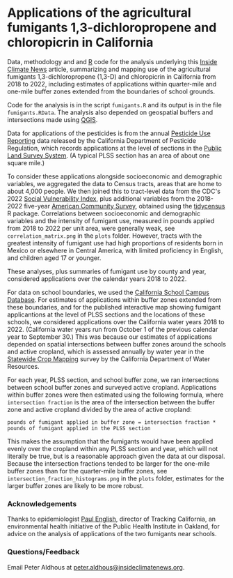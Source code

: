 # Applications of the agricultural fumigants 1,3-dichloropropene and chloropicrin in California

Data, methodology and and [R](https://www.r-project.org/) code for the analysis underlying this [Inside Climate News](t/k) article, summarizing and mapping use of the agricultural fumigants 1,3-dichloropropene (1,3-D) and chloropicrin in California from 2018 to 2022, including estimates of applications within quarter-mile and one-mile buffer zones extended from the boundaries of school grounds.

Code for the analysis is in the script `fumigants.R` and its output is in the file `fumigants.RData`. The analysis also depended on geospatial buffers and intersections made using [QGIS](https://www.qgis.org/).

Data for applications of the pesticides is from the annual [Pesticide Use Reporting](https://files.cdpr.ca.gov/pub/outgoing/pur_archives/) data released by the California Department of Pesticide Regulation, which records applications at the level of sections in the [Public Land Survey System](https://www.usgs.gov/faqs/do-us-topos-and-national-map-have-a-layer-shows-public-land-survey-system-plss). (A typical PLSS section has an area of about one square mile.)

To consider these applications alongside socioeconomic and demographic variables, we aggregated the data to Census tracts, areas that are home to about 4,000 people. We then joined this to tract-level data from the CDC's 2022 [Social Vulnerability Index](https://www.atsdr.cdc.gov/place-health/php/svi/svi-data-documentation-download.html), plus additional variables from the 2018-2022 five-year [American Community Survey](https://www.census.gov/programs-surveys/acs), obtained using the [tidycensus](https://walker-data.com/tidycensus/) R package. Correlations between socioeconomic and demographic variables and the intensity of fumigant use, measured in pounds applied from 2018 to 2022 per unit area, were generally weak, see `correlation_matrix.png` in the `plots` folder. However, tracts with the greatest intensity of fumigant use had high proportions of residents born in Mexico or elsewhere in Central America, with limited proficiency in English, and children aged 17 or younger.

These analyses, plus summaries of fumigant use by county and year, considered applications over the calendar years 2018 to 2022.

For data on school boundaries, we used the [California School Campus Database](https://www.mapcollaborator.org/mapcollab_cscd/). For estimates of applications within buffer zones extended from these boundaries, and for the published interactive map showing fumigant applicantions at the level of PLSS sections and the locations of these schools, we considered applications over the California water years 2018 to 2022. (California water years run from October 1 of the previous calendar year to September 30.) This was because our estimates of applications depended on spatial intersections between buffer zones around the schools and active cropland, which is assessed annually by water year in the [Statewide Crop Mapping](https://data.cnra.ca.gov/dataset/statewide-crop-mapping) survey by the California Department of Water Resources.

For each year, PLSS section, and school buffer zone, we ran intersections between school buffer zones and surveyed active cropland. Applications within buffer zones were then estimated using the following formula, where `intersection fraction` is the area of the intersection between the buffer zone and active cropland divided by the area of active cropland:

`pounds of fumigant applied in buffer zone = intersection fraction * pounds of fumigant applied in the PLSS section`

This makes the assumption that the fumigants would have been applied evenly over the cropland within any PLSS section and year, which will not literally be true, but is a reasonable approach given the data at our disposal. Because the intersection fractions tended to be larger for the one-mile buffer zones than for the quarter-mile buffer zones, see `intersection_fraction_histograms.png` in the `plots` folder, estimates for the larger buffer zones are likely to be more robust.

### Acknowledgements

Thanks to epidemiologist [Paul English](https://www.phi.org/experts/paul-english/), director of Tracking California, an environmental health initiative of the Public Health Institute in Oakland, for advice on the analysis of applications of the two fumigants near schools.

### Questions/Feedback

Email Peter Aldhous at [peter.aldhous\@insideclimatenews.org](mailto:peter.aldhous@insideclimatenews.org).
